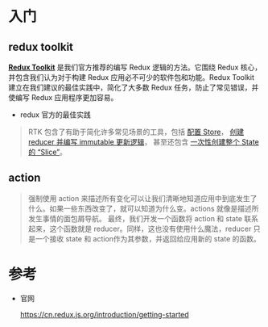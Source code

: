 # 入门

## redux toolkit

[**Redux Toolkit**](https://redux-toolkit.js.org/) 是我们官方推荐的编写 Redux 逻辑的方法。它围绕 Redux 核心，并包含我们认为对于构建 Redux 应用必不可少的软件包和功能。Redux Toolkit 建立在我们建议的最佳实践中，简化了大多数 Redux 任务，防止了常见错误，并使编写 Redux 应用程序更加容易。

* redux 官方的最佳实践

> RTK 包含了有助于简化许多常见场景的工具，包括 [配置 Store](https://redux-toolkit.js.org/api/configureStore)， [创建 reducer 并编写 immutable 更新逻辑](https://redux-toolkit.js.org/api/createreducer)， 甚至还包含 [一次性创建整个 State 的 “Slice”](https://redux-toolkit.js.org/api/createslice)。



## action

> 强制使用 action 来描述所有变化可以让我们清晰地知道应用中到底发生了什么。如果一些东西改变了，就可以知道为什么变。actions 就像是描述所发生事情的面包屑导航。 最终，我们开发一个函数将 action 和 state 联系起来，这个函数就是 reducer。同样，这也没有使用什么魔法，reducer 只是一个接收 state 和 action作为其参数，并返回给应用新的 state 的函数。





# 参考

* 官网

  https://cn.redux.js.org/introduction/getting-started